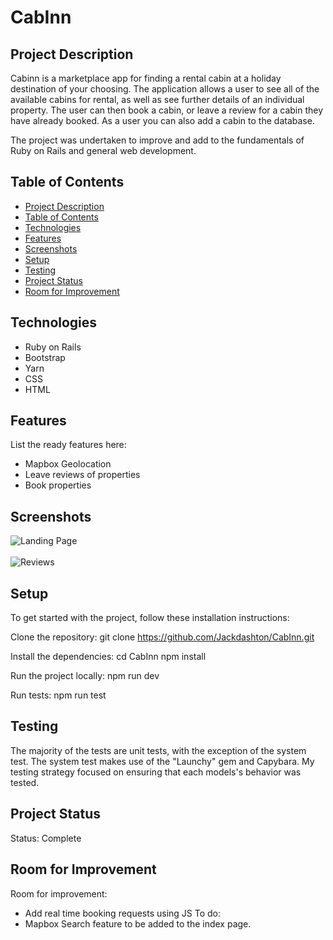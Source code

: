 # CabInn 

## Project Description
Cabinn is a marketplace app for finding a rental cabin at a holiday destination of your choosing. The application allows a user to see all of the available cabins for rental, as well as see further details of an individual property. The user can then book a cabin, or leave a review for a cabin they have already booked. As a user you can also add a cabin to the database. 

The project was undertaken to improve and add to the fundamentals of Ruby on Rails and general web development. 

## Table of Contents
* [Project Description](#project-description)
* [Table of Contents](#table-of-contents)
* [Technologies](#technologies)
* [Features](#features)
* [Screenshots](#screenshots)
* [Setup](#setup)
* [Testing](#testing)
* [Project Status](#project-status)
* [Room for Improvement](#room-for-improvement)

## Technologies
* Ruby on Rails
* Bootstrap
* Yarn
* CSS
* HTML

## Features
List the ready features here:
- Mapbox Geolocation
- Leave reviews of properties
- Book properties

## Screenshots
![Landing Page](https://user-images.githubusercontent.com/122602433/235965156-3be757f2-53a6-44e0-9581-0416f7550e63.JPG)
<br />
<br />
![Reviews](https://user-images.githubusercontent.com/122602433/235965168-ae045dc1-16ff-4c19-b336-1558e36b0f6e.JPG)

## Setup
To get started with the project, follow these installation instructions:

Clone the repository:
git clone https://github.com/Jackdashton/CabInn.git

Install the dependencies:
cd CabInn
npm install

Run the project locally:
npm run dev

Run tests:
npm run test

## Testing
The majority of the tests are unit tests, with the exception of the system test. The system test makes use of the "Launchy" gem and Capybara. My testing strategy focused on ensuring that each models's behavior was tested.

## Project Status
Status: Complete

## Room for Improvement
Room for improvement:
- Add real time booking requests using JS
To do:
- Mapbox Search feature to be added to the index page. 










